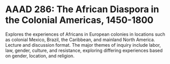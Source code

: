 # AAAD 286: The African Diaspora in the Colonial Americas, 1450-1800

Explores the experiences of Africans in European colonies in locations such as colonial Mexico, Brazil, the Caribbean, and mainland North America. Lecture and discussion format. The major themes of inquiry include labor, law, gender, culture, and resistance, exploring differing experiences based on gender, location, and religion.